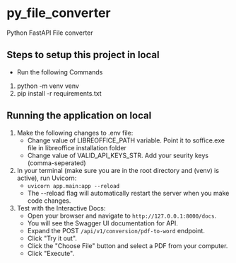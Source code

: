 # py_file_converter
Python FastAPI File converter

## Steps to setup this project in local

- Run the following Commands

1. python -m venv venv
2. pip install -r requirements.txt

## Running the application on local

1. Make the following changes to .env file:
   - Change value of LIBREOFFICE_PATH variable. Point it to soffice.exe file in libreoffice installation folder
   - Change value of VALID_API_KEYS_STR. Add your seurity keys (comma-seperated)
2. In your terminal (make sure you are in the root directory and (venv) is active), run Uvicorn:
   - `uvicorn app.main:app --reload`
   - The --reload flag will automatically restart the server when you make code changes.
3. Test with the Interactive Docs:
   - Open your browser and navigate to `http://127.0.0.1:8000/docs`.
   - You will see the Swagger UI documentation for API.
   - Expand the POST `/api/v1/conversion/pdf-to-word` endpoint.
   - Click "Try it out".
   - Click the "Choose File" button and select a PDF from your computer.
   - Click "Execute".